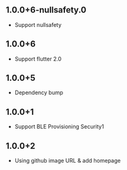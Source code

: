 ## 1.0.0+6-nullsafety.0

- Support nullsafety

## 1.0.0+6

- Support flutter 2.0

## 1.0.0+5

- Dependency bump

## 1.0.0+1

- Support BLE Provisioning Security1

## 1.0.0+2

- Using github image URL & add homepage
